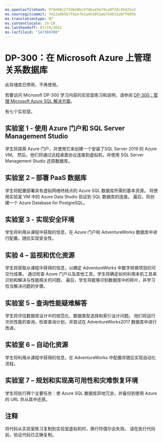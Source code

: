 ```yaml
---
ms.openlocfilehash: 974e60c273db40bcb7dbad3e74ca9f2dc45425a2
ms.sourcegitcommit: 7422ad6567fb2efb1a453053a6754631a0ff0d56
ms.translationtype: HT
ms.contentlocale: zh-CN
ms.lasthandoff: 07/19/2022
ms.locfileid: "147369700"
---
```

# <a name="dp-300-administering-relational-databases-on-microsoft-azure"></a>DP-300：在 Microsoft Azure 上管理关系数据库

此存储库已停用，不再使用。

若要访问 Microsoft DP-300 学习内容的实验室练习和说明，请参阅 [DP-300：管理 Microsoft Azure SQL 解决方案](https://github.com/MicrosoftLearning/dp-300-database-administrator)。 

有七个实验室。

## <a name="lab-1---using-the-azure-portal-and-sql-server-management-studio"></a>实验室 1 - 使用 Azure 门户和 SQL Server Management Studio

学生将探索 Azure 门户，并使用它来创建一个安装了SQL Server 2019 的 Azure VM。 然后，他们将通过远程桌面协议连接到虚拟机，并使用 SQL Server Management Studio 还原数据库。

## <a name="lab-2--deploying-paas-databases"></a>实验室 2 – 部署 PaaS 数据库

学生将配置部署具有虚拟网络终结点的 Azure SQL 数据库所需的基本资源。 将使用实验室 VM 中的 Azure Data Studio 验证到 SQL 数据库的连接。 最后，将创建一个 Azure Database for PostgreSQL。

## <a name="lab-3--implement-a-secure-environment"></a>实验室 3 - 实现安全环境

学生将利用从课程中获取的信息，在 Azure 门户和 AdventureWorks 数据库中进行配置，随后实现安全性。

## <a name="lab-4--monitor-and-optimize-resources"></a>实验 4 – 监视和优化资源

学生将获取从课程中获得的信息，以确定 AdventureWorks 中数字转换项目的可交付成果。 通过检查 Azure 门户以及其他工具，学生将确定如何利用本机工具来识别和解决与性能相关的问题。 最后，学生将能够识别数据库中的碎片，并学习恰当解决问题的步骤。

## <a name="lab-5--query-performance-troubleshooting"></a>实验室 5 – 查询性能疑难解答

学生将评估数据库设计中的规范化、数据类型选择和索引设计问题。 他们将运行次优性能的查询，检查查询计划，并尝试在 AdventureWorks2017 数据库中进行改进。

## <a name="lab-6--automate-resources"></a>实验室 6 – 自动化资源

学生将利用从课程中获得的信息，在 AdventureWorks 中配置并随后实现自动化流程。

## <a name="lab-7--planning-and-implementing-a-high-availability-and-disaster-recovery-environment"></a>实验室 7 – 规划和实现高可用性和灾难恢复环境

学生将执行两个主要任务：使 Azure SQL 数据库异地冗余，并备份到使用 Azure 的 URL 并从其中还原。

## <a name="notes"></a>注释

将代码从实验室练习复制到实验室虚拟机时，换行符偶尔会失效。 请在执行代码前，验证代码已正确复制。 

